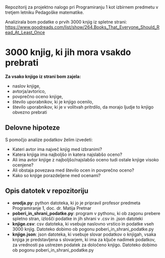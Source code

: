 Repozitorij za projektno nalogo pri Programiranju 1 kot izbirnem predmetu v tretjem letniku Pedagoške matematike.

Analizirala bom podatke o prvih 3000 knjig iz spletne strani: https://www.goodreads.com/list/show/264.Books_That_Everyone_Should_Read_At_Least_Once

# 3000 knjig, ki jih mora vsakdo prebrati

<b>Za vsako knjigo iz strani bom zajela:</b>
<ul>
  <li>naslov knjige,</li>
  <li>avtorja/avtorico,</li>
  <li>povprečno oceno knjige,</li>
  <li>število uporabnikov, ki je knjigo ocenilo,</li>
  <li>število uporabnikov, ki je v volitvah pritrdilo, da morajo ljudje to knjigo obvezno prebrati</li>
 </ul>
 
 ## Delovne hipoteze
 S pomočjo analize podatkov želim izvedeti:
 <ul>
  <li>Kateri avtor ima največ knjig med izbranimi?</li>
  <li>Katera knjiga ima najboljšo in katera najslabšo oceno?</li>
  <li>Ali ima avtor knjige z najboljšo/najslabšo oceno tudi ostale knjige visoko ocenjene?</li>
  <li>Ali obstaja povezava med število ocen in povprečno oceno?</li>
  <li>Kako so knjige porazdeljene med ocenami?</li>
 </ul>

 <h2>Opis datotek v repozitoriju</h2>
 <ul>
  <li><b>orodja.py</b>: python datoteka, ki jo je pripravil profesor predmeta Programiranje 1, doc. dr. Matija Pretnar </li>
  <li><b>poberi_in_shrani_podatke.py</b>: program v pythonu, ki ob zagonu prebere spletno stran, izlošči podatke in jih shrani v .csv in .json datoteki</li>
  <li><b>knjige.csv</b>: csv datoteka, ki vsebuje naslovno vrstico in podatke vseh 3000 knjig. Datoteko dobimo ob pogonu poberi_in_shrani_podatke.py</li>
  <li><b>knjige.json</b>: json datoteka, ki vsebuje slovar podatkov o knjigah, vsaka knjiga je predstavljena s slovarjem, ki ima za ključe nadimek podatkov, za vrednosti pa ustrezen podatek za določeno knjigo. Datoteko dobimo ob pogonu poberi_in_shrani_podatke.py</li>
 </ul>

